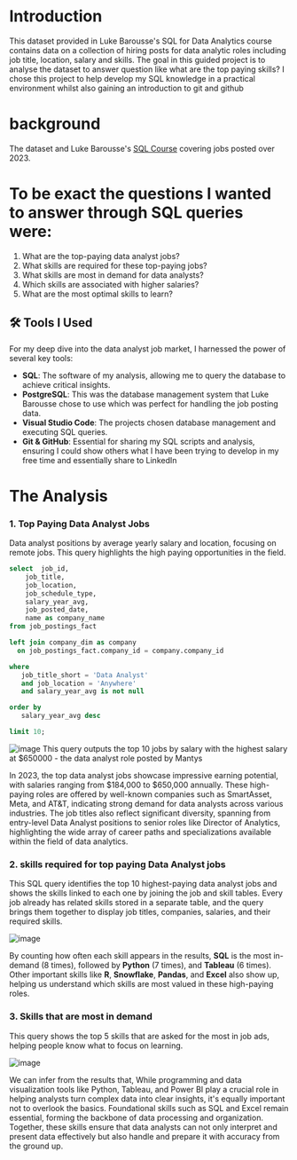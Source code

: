 # Introduction

This dataset provided in Luke Barousse's SQL for Data Analytics course contains data on a collection of hiring posts for data analytic roles including job title, location, salary and skills. The goal in this guided project is to analyse the dataset to answer question like what are the top paying skills? I chose this project to help develop my SQL knowledge in a practical environment whilst also gaining an introduction to git and github

# background
The dataset and Luke Barousse's [SQL Course](https://lukebarousse.com/sql) covering jobs posted over 2023. 

# To be exact the questions I wanted to answer through SQL queries were:  
1. What are the top-paying data analyst jobs?  
2. What skills are required for these top-paying jobs?  
3. What skills are most in demand for data analysts?  
4. Which skills are associated with higher salaries?  
5. What are the most optimal skills to learn?

## 🛠 Tools I Used
For my deep dive into the data analyst job market, I harnessed the power of several key tools:

- **SQL**: The software of my analysis, allowing me to query the database to achieve critical insights.
- **PostgreSQL**: This was the database management system that Luke Barousse chose to use which was perfect for handling the job posting data.
- **Visual Studio Code**: The projects chosen database management and executing SQL queries.
- **Git & GitHub**: Essential for sharing my SQL scripts and analysis, ensuring I could show others what I have been trying to develop in my free time and essentially share to LinkedIn

# The Analysis

### 1. Top Paying Data Analyst Jobs

Data analyst positions by average yearly salary and location, focusing on remote jobs. This query highlights the high paying opportunities in the field.

```sql
select  job_id,
    job_title,
    job_location,
    job_schedule_type,
    salary_year_avg,
    job_posted_date,
    name as company_name  
from job_postings_fact

left join company_dim as company 
  on job_postings_fact.company_id = company.company_id

where 
   job_title_short = 'Data Analyst'
   and job_location = 'Anywhere'
   and salary_year_avg is not null

order by 
   salary_year_avg desc

limit 10;
```
![image](https://github.com/user-attachments/assets/5e53b33d-18b7-49ca-b2f0-4d101ec591fc)
This query outputs the top 10 jobs by salary with the highest salary at $650000 - the data analyst role posted by Mantys 

In 2023, the top data analyst jobs showcase impressive earning potential, with salaries ranging from \$184,000 to \$650,000 annually. These high-paying roles are offered by well-known companies such as SmartAsset, Meta, and AT\&T, indicating strong demand for data analysts across various industries. The job titles also reflect significant diversity, spanning from entry-level Data Analyst positions to senior roles like Director of Analytics, highlighting the wide array of career paths and specializations available within the field of data analytics.

### 2. skills required for top paying Data Analyst jobs
This SQL query identifies the top 10 highest-paying data analyst jobs and shows the skills linked to each one by joining the job and skill tables. Every job already has related skills stored in a separate table, and the query brings them together to display job titles, companies, salaries, and their required skills.

![image](https://github.com/user-attachments/assets/c662440c-e3e5-4809-a650-689aed4fd3b0)

 By counting how often each skill appears in the results, **SQL** is the most in-demand (8 times), followed by **Python** (7 times), and **Tableau** (6 times). Other important skills like **R**, **Snowflake**, **Pandas**, and **Excel** also show up, helping us understand which skills are most valued in these high-paying roles.

### 3. Skills that are most in demand
This query shows the top 5 skills that are asked for the most in job ads, helping people know what to focus on learning.

![image](https://github.com/user-attachments/assets/9cf07a53-0f2d-4942-8070-27fbcdfde207)

We can infer from the results that, While programming and data visualization tools like Python, Tableau, and Power BI play a crucial role in helping analysts turn complex data into clear insights, it's equally important not to overlook the basics. Foundational skills such as SQL and Excel remain essential, forming the backbone of data processing and organization. Together, these skills ensure that data analysts can not only interpret and present data effectively but also handle and prepare it with accuracy from the ground up.

